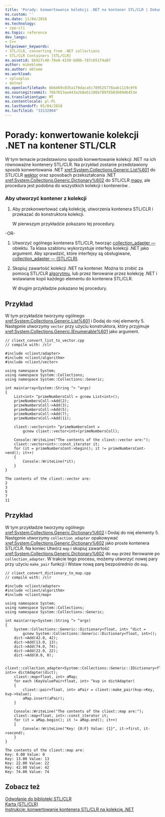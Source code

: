 ```yaml
---
title: 'Porady: konwertowanie kolekcji .NET na kontener STL/CLR | Dokumentacja firmy Microsoft'
ms.custom: ''
ms.date: 11/04/2016
ms.technology:
- cpp-cli
ms.topic: reference
dev_langs:
- C++
helpviewer_keywords:
- STL/CLR, converting from .NET collections
- STL/CLR Containers [STL/CLR]
ms.assetid: bb927c48-78e8-4150-bd0b-787c651f4a87
author: mikeblome
ms.author: mblome
ms.workload:
- cplusplus
- dotnet
ms.openlocfilehash: 8b6469c035a1f0daca5c789525778aab1119c9f6
ms.sourcegitcommit: 76b7653ae443a2b8eb1186b789f8503609d6453e
ms.translationtype: MT
ms.contentlocale: pl-PL
ms.lasthandoff: 05/04/2018
ms.locfileid: "33132804"
---
```

# <a name="how-to-convert-from-a-net-collection-to-a-stlclr-container"></a>Porady: konwertowanie kolekcji .NET na kontener STL/CLR
W tym temacie przedstawiono sposób konwertowanie kolekcji .NET na ich równoważne kontenery STL/CLR. Na przykład zostanie przedstawiony sposób konwertowania .NET <xref:System.Collections.Generic.List%601> do STL/CLR [wektor](../dotnet/vector-stl-clr.md) oraz sposobach przekształcania .NET <xref:System.Collections.Generic.Dictionary%602> do STL/CLR [mapy](../dotnet/map-stl-clr.md), ale procedura jest podobna do wszystkich kolekcji i kontenerów .  
  
### <a name="to-create-a-container-from-a-collection"></a>Aby utworzyć kontener z kolekcji  
  
1.  Aby przekonwertować całą kolekcję, utworzenia kontenera STL/CLR i przekazać do konstruktora kolekcji.  
  
     W pierwszym przykładzie pokazano tej procedury.  
  
 -OR-  
  
1.  Utworzyć ogólnego kontenera STL/CLR, tworząc [collection_adapter —](../dotnet/collection-adapter-stl-clr.md) obiektu. Ta klasa szablonu wykorzystuje interfejs kolekcji .NET jako argument. Aby sprawdzić, które interfejsy są obsługiwane, [collection_adapter — (STL/CLR)](../dotnet/collection-adapter-stl-clr.md).  
  
2.  Skopiuj zawartość kolekcji .NET na kontener. Można to zrobić za pomocą STL/CLR [algorytmu](../dotnet/algorithm-stl-clr.md), lub przez Iterowanie przez kolekcję .NET i wstawianie kopii każdego elementu do kontenera STL/CLR.  
  
     W drugim przykładzie pokazano tej procedury.  
  
## <a name="example"></a>Przykład  
 W tym przykładzie tworzymy ogólnego <xref:System.Collections.Generic.List%601> i Dodaj do niej elementy 5. Następnie utworzymy `vector` przy użyciu konstruktora, który przyjmuje <xref:System.Collections.Generic.IEnumerable%601> jako argument.  
  
```  
// cliext_convert_list_to_vector.cpp  
// compile with: /clr  
  
#include <cliext/adapter>  
#include <cliext/algorithm>  
#include <cliext/vector>  
  
using namespace System;  
using namespace System::Collections;  
using namespace System::Collections::Generic;  
  
int main(array<System::String ^> ^args)  
{  
    List<int> ^primeNumbersColl = gcnew List<int>();  
    primeNumbersColl->Add(2);  
    primeNumbersColl->Add(3);  
    primeNumbersColl->Add(5);  
    primeNumbersColl->Add(7);  
    primeNumbersColl->Add(11);  
  
    cliext::vector<int> ^primeNumbersCont =  
        gcnew cliext::vector<int>(primeNumbersColl);  
  
    Console::WriteLine("The contents of the cliext::vector are:");  
    cliext::vector<int>::const_iterator it;  
    for (it = primeNumbersCont->begin(); it != primeNumbersCont->end(); it++)  
    {  
        Console::WriteLine(*it);  
    }  
}  
```  
  
```Output  
The contents of the cliext::vector are:  
2  
3  
5  
7  
11  
```  
  
## <a name="example"></a>Przykład  
 W tym przykładzie tworzymy ogólnego <xref:System.Collections.Generic.Dictionary%602> i Dodaj do niej elementy 5. Następnie utworzymy `collection_adapter` opakowywać <xref:System.Collections.Generic.Dictionary%602> jako proste kontenera STL/CLR. Na koniec Utwórz `map` i skopiuj zawartość <xref:System.Collections.Generic.Dictionary%602> do `map` przez Iterowanie po `collection_adapter`. W trakcie tego procesu, możemy utworzyć nowej pary przy użyciu `make_pair` funkcji i Wstaw nową parę bezpośrednio do `map`.  
  
```  
// cliext_convert_dictionary_to_map.cpp  
// compile with: /clr  
  
#include <cliext/adapter>  
#include <cliext/algorithm>  
#include <cliext/map>  
  
using namespace System;  
using namespace System::Collections;  
using namespace System::Collections::Generic;  
  
int main(array<System::String ^> ^args)  
{  
    System::Collections::Generic::Dictionary<float, int> ^dict =  
        gcnew System::Collections::Generic::Dictionary<float, int>();  
    dict->Add(42.0, 42);  
    dict->Add(13.0, 13);  
    dict->Add(74.0, 74);  
    dict->Add(22.0, 22);  
    dict->Add(0.0, 0);  
  
    cliext::collection_adapter<System::Collections::Generic::IDictionary<float, int>> dictAdapter(dict);  
    cliext::map<float, int> aMap;  
    for each (KeyValuePair<float, int> ^kvp in dictAdapter)  
    {  
        cliext::pair<float, int> aPair = cliext::make_pair(kvp->Key, kvp->Value);  
        aMap.insert(aPair);  
    }  
  
    Console::WriteLine("The contents of the cliext::map are:");  
    cliext::map<float, int>::const_iterator it;  
    for (it = aMap.begin(); it != aMap.end(); it++)  
    {  
        Console::WriteLine("Key: {0:F} Value: {1}", it->first, it->second);  
    }  
}  
```  
  
```Output  
The contents of the cliext::map are:  
Key: 0.00 Value: 0  
Key: 13.00 Value: 13  
Key: 22.00 Value: 22  
Key: 42.00 Value: 42  
Key: 74.00 Value: 74  
```  
  
## <a name="see-also"></a>Zobacz też  
 [Odwołanie do biblioteki STL/CLR](../dotnet/stl-clr-library-reference.md)   
 [Karta (STL/CLR)](../dotnet/adapter-stl-clr.md)   
 [Instrukcje: konwertowanie kontenera STL/CLR na kolekcję .NET](../dotnet/how-to-convert-from-a-stl-clr-container-to-a-dotnet-collection.md)